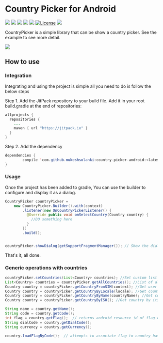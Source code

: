 # Country Picker for Android

[![](https://jitpack.io/v/mukeshsolanki/country-picker-android/month.svg)](https://jitpack.io/#jitpack/maven-simple) [![](https://img.shields.io/badge/API-9%2B-blue.svg?style=flat)](https://android-arsenal.com/api?level=9) [![](https://jitpack.io/v/mukeshsolanki/country-picker-android.svg)](https://jitpack.io/#mukeshsolanki/country-picker-android) [![](https://img.shields.io/badge/Android%20Arsenal-Country%20Picker-brightgreen.svg?style=flat)](http://android-arsenal.com/details/3/3561) [![](https://travis-ci.org/mukeshsolanki/country-picker-android.svg?branch=master)](https://travis-ci.org/mukeshsolanki/country-picker-android) [![License](https://img.shields.io/badge/License-Apache%202.0-blue.svg)](https://opensource.org/licenses/Apache-2.0) [![](https://img.shields.io/badge/paypal-donate-yellow.svg)](https://www.paypal.me/mukeshsolanki)

CountryPicker is a simple library that can be show a country picker. See the example to see more detail.

![](https://raw.githubusercontent.com/mukeshsolanki/country-picker-android/master/Screenshot_20160506-152951.png)

## How to use

### Integration

Integrating and using the project is simple all you need to do is follow the below steps

Step 1\. Add the JitPack repository to your build file. Add it in your root build.gradle at the end of repositories:

```java
allprojects {
  repositories {
    ...
    maven { url "https://jitpack.io" }
  }
}
```

Step 2\. Add the dependency

```java
dependencies {
        compile 'com.github.mukeshsolanki:country-picker-android:<latest-version>'
}
```

### Usage

Once the project has been added to gradle, You can use the builder to configure and display it as a dialog.

```java
CountryPicker countryPicker =
    new CountryPicker.Builder().with(context)
        .listener(new OnCountryPickerListener() {
          @Override public void onSelectCountry(Country country) {
            //DO something here
          }
        })
        .build();


countryPicker.showDialog(getSupportFragmentManager()); // Show the dialog
```

That's it, all done.

### Generic operations with countries

```java
countryPicker.setCountries(List<Country> countries); //Set custom list of countries
List<Country> countries = countryPicker.getAllCountries(); //List of all countries
Country country = countryPicker.getCountryFromSIM(context); //Get user country based on SIM card
Country country = countryPicker.getCountryByLocale(locale); //Get country based on Locale
Country country = countryPicker.getCountryByName(countryName); //Get country by its name
Country country = countryPicker.getCountryByISO(); //Get country by its ISO code

String name = country.getName();
String code = country.getCode();
int flag = country.getFlag();  // returns android resource id of flag or -1, if none is associated
String dialCode = country.getDialCode();
String currency = country.getCurrency();

country.loadFlagByCode();  // attempts to associate flag to country based on its ISO code. Used if you create your own instance of Country.class
```
